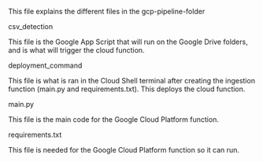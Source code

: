 This file explains the different files in the gcp-pipeline-folder

csv_detection

This file is the Google App Script that will run on the Google Drive folders, and is what will trigger the cloud function.

deployment_command

This file is what is ran in the Cloud Shell terminal after creating the ingestion function (main.py and requirements.txt). This deploys the cloud function.

main.py

This file is the main code for the Google Cloud Platform function.

requirements.txt

This file is needed for the Google Cloud Platform function so it can run.

